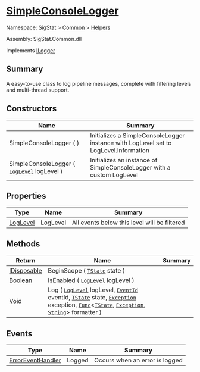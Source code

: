 # [SimpleConsoleLogger](./SimpleConsoleLogger.md)

Namespace: [SigStat]() > [Common](./../README.md) > [Helpers](./README.md)

Assembly: SigStat.Common.dll

Implements [ILogger](https://docs.microsoft.com/en-us/dotnet/api/Microsoft.Extensions.Logging.ILogger)

## Summary
A easy-to-use class to log pipeline messages, complete with filtering levels and multi-thread support.

## Constructors

| Name | Summary | 
| --- | --- | 
| SimpleConsoleLogger (  ) | Initializes a SimpleConsoleLogger instance with LogLevel set to LogLevel.Information | 
| SimpleConsoleLogger ( [`LogLevel`](https://docs.microsoft.com/en-us/dotnet/api/Microsoft.Extensions.Logging.LogLevel) logLevel ) | Initializes an instance of SimpleConsoleLogger with a custom LogLevel | 


## Properties

| Type | Name | Summary | 
| --- | --- | --- | 
| [LogLevel](https://docs.microsoft.com/en-us/dotnet/api/Microsoft.Extensions.Logging.LogLevel) | LogLevel | All events below this level will be filtered | 


## Methods

| Return | Name | Summary | 
| --- | --- | --- | 
| [IDisposable](https://docs.microsoft.com/en-us/dotnet/api/System.IDisposable) | BeginScope ( [`TState`](./SimpleConsoleLogger.md) state ) |  | 
| [Boolean](https://docs.microsoft.com/en-us/dotnet/api/System.Boolean) | IsEnabled ( [`LogLevel`](https://docs.microsoft.com/en-us/dotnet/api/Microsoft.Extensions.Logging.LogLevel) logLevel ) |  | 
| [Void](https://docs.microsoft.com/en-us/dotnet/api/system.void) | Log ( [`LogLevel`](https://docs.microsoft.com/en-us/dotnet/api/Microsoft.Extensions.Logging.LogLevel) logLevel, [`EventId`](https://docs.microsoft.com/en-us/dotnet/api/Microsoft.Extensions.Logging.EventId) eventId, [`TState`](./SimpleConsoleLogger.md) state, [`Exception`](https://docs.microsoft.com/en-us/dotnet/api/System.Exception) exception, [`Func`](./SimpleConsoleLogger.md)\<[`TState`](./SimpleConsoleLogger.md), [`Exception`](https://docs.microsoft.com/en-us/dotnet/api/System.Exception), [`String`](https://docs.microsoft.com/en-us/dotnet/api/System.String)> formatter ) |  | 


## Events

| Type | Name | Summary | 
| --- | --- | --- | 
| [ErrorEventHandler](./SimpleConsoleLogger.md) | Logged | Occurs when an error is logged | 


